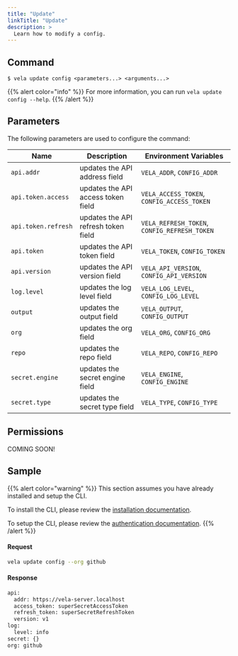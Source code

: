 ```yaml
---
title: "Update"
linkTitle: "Update"
description: >
  Learn how to modify a config.
---
```


## Command

```
$ vela update config <parameters...> <arguments...>
```

{{% alert color="info" %}}
For more information, you can run `vela update config --help`.
{{% /alert %}}

## Parameters

The following parameters are used to configure the command:

| Name                | Description                         | Environment Variables                        |
| ------------------- | ----------------------------------- | -------------------------------------------- |
| `api.addr`          | updates the API address field       | `VELA_ADDR`, `CONFIG_ADDR`                   |
| `api.token.access`  | updates the API access token field  | `VELA_ACCESS_TOKEN`, `CONFIG_ACCESS_TOKEN`   |
| `api.token.refresh` | updates the API refresh token field | `VELA_REFRESH_TOKEN`, `CONFIG_REFRESH_TOKEN` |
| `api.token`         | updates the API token field         | `VELA_TOKEN`, `CONFIG_TOKEN`                 |
| `api.version`       | updates the API version field       | `VELA_API_VERSION`, `CONFIG_API_VERSION`     |
| `log.level`         | updates the log level field         | `VELA_LOG_LEVEL`, `CONFIG_LOG_LEVEL`         |
| `output`            | updates the output field            | `VELA_OUTPUT`, `CONFIG_OUTPUT`               |
| `org`               | updates the org field               | `VELA_ORG`, `CONFIG_ORG`                     |
| `repo`              | updates the repo field              | `VELA_REPO`, `CONFIG_REPO`                   |
| `secret.engine`     | updates the secret engine field     | `VELA_ENGINE`, `CONFIG_ENGINE`               |
| `secret.type`       | updates the secret type field       | `VELA_TYPE`, `CONFIG_TYPE`                   |

## Permissions

COMING SOON!

## Sample

{{% alert color="warning" %}}
This section assumes you have already installed and setup the CLI.

To install the CLI, please review the [installation documentation](/docs/reference/cli/install/).

To setup the CLI, please review the [authentication documentation](/docs/reference/cli/authentication/).
{{% /alert %}}

#### Request

```sh
vela update config --org github
```

#### Response

```sh
api:
  addr: https://vela-server.localhost
  access_token: superSecretAccessToken
  refresh_token: superSecretRefreshToken
  version: v1
log:
  level: info
secret: {}
org: github
```
